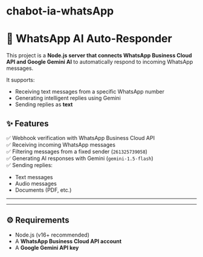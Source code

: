 ﻿# chabot-ia-whatsApp
# 🤖 WhatsApp AI Auto-Responder

This project is a **Node.js server that connects WhatsApp Business Cloud API and Google Gemini AI** to automatically respond to incoming WhatsApp messages.  

It supports:
- Receiving text messages from a specific WhatsApp number
- Generating intelligent replies using Gemini
- Sending replies as **text**

  
## ✨ Features

✅ Webhook verification with WhatsApp Business Cloud API  
✅ Receiving incoming WhatsApp messages  
✅ Filtering messages from a fixed sender (`261325739058`)  
✅ Generating AI responses with Gemini (`gemini-1.5-flash`)  
✅ Sending replies:
  - Text messages
  - Audio messages
  - Documents (PDF, etc.)

---



---

## ⚙️ Requirements

- Node.js (v16+ recommended)
- A **WhatsApp Business Cloud API account**
- A **Google Gemini API key**


